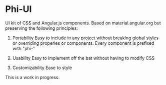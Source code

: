 # Phi-UI

UI kit of CSS and Angular.js components.  Based on material.angular.org but preserving
the following principles:

1. Portability
Easy to include in any project without breaking global styles or overriding properies or components.
Every component is prefixed with "phi-"

2. Usability
Easy to implement off the bat without having to modify CSS

3. Customizability
Ease to style


This is a work in progress.